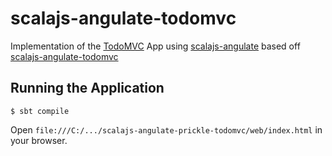 # scalajs-angulate-todomvc
Implementation of the [TodoMVC](http://todomvc.com/) App using [scalajs-angulate](https://github.com/jokade/scalajs-angulate) based off [scalajs-angulate-todomvc](https://github.com/jokade/scalajs-angulate-todomvc)

## Running the Application
```shell
$ sbt compile
```

Open `file:///C:/.../scalajs-angulate-prickle-todomvc/web/index.html` in your browser.
